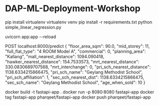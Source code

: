 # DAP-ML-Deployment-Workshop

pip install virtualenv
virtualenv venv
pip install -r requirements.txt
python simple_linear_regression.py

uvicorn app:app --reload

POST
localhost:8000/predict
{
  "floor_area_sqm": 90.0,
  "mid_storey": 11,
  "full_flat_type": "4 ROOM Model A",
  "commercial": 0,
  "planning_area": "Kallang",
  "mall_nearest_distance": 1094.090418,
  "hawker_nearest_distance": 154.7533573,
  "mrt_nearest_distance": 330.0830689707568,
  "mrt_interchange": 0,
  "pri_sch_nearest_distance": 1138.6334215866475,
  "pri_sch_name": "Geylang Methodist School",
  "pri_sch_affiliation": 1,
  "sec_sch_nearest_dist": 1138.6334215866475,
  "sec_sch_name": "Geylang Methodist School",
  "age_when_sold": 10
}

docker build -t fastapi-app .
docker run -p 8080:8080 fastapi-app
docker tag fastapi-app pharqeet/fastapi-app
docker push pharqeet/fastapi-app